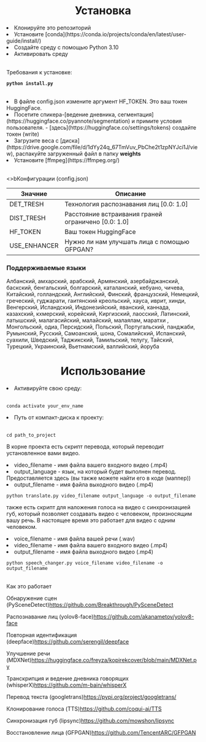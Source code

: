 
<h1 align="center">Установка</h1>

<li>Клонируйте это репозиторий</li>

<li>Установите [conda](https://conda.io/projects/conda/en/latest/user-guide/install/)</li>

<li>Создайте среду с помощью Python 3.10</li>

<li>Активировать среду</li><br>

Требования к установке:

<b>```python install.py```</b><br><br>


<li>В файле config.json измените аргумент HF_TOKEN. Это ваш токен HuggingFace. </li>

<li>Посетите спикера-[ведение дневника, сегментация](https://huggingface.co/pyannote/segmentation) и примите условия пользователя.  - [здесь](https://huggingface.co/settings/tokens) создайте токен (write)</li>

<li>Загрузите веса с [диска](https://drive.google.com/file/d/1dYy24q_67TmVuv_PbChe2t1zpNYJci1J/view), распакуйте загруженный файл в папку <b>weights</b></li>

<li>Установите [ffmpeg](https://ffmpeg.org/)<br><br>


<>bКонфигурации (config.json)</b>

|Значние | Описание|
|-|-|
| DET_TRESH |	Технология распознавания лиц [0.0: 1.0] |
|DIST_TRESH |	Расстояние встраивания граней ограничено [0.0: 1.0] |
| HF_TOKEN	| Ваш токен HuggingFace|
| USE_ENHANCER |	Нужно ли нам улучшать лица с помощью GFPGAN?<br> |


<h3>Поддерживаемые языки</h3>

Албанский, амхарский, арабский, Армянский, азербайджанский, баскский, бенгальский, болгарский, каталанский, кебуано, чичева, Китайский, голландский, Английский, Финский, французский, Немецкий, греческий, гуджарати, гаитянский креольский, хауса, иврит, хинди, Венгерский, Исландский, Индонезийский, яванский, каннада, казахский, кхмерский, корейский, Киргизский, лаосский, Латинский, латышский, малагасийский, малайский, малаялам, маратхи , Монгольский, одиа, Персидский, Польский, Португальский, панджаби, Румынский, Русский, Самоанский, шона, Сомалийский, Испанский, суахили, Шведский, Таджикский, Тамильский, телугу, Тайский, Турецкий, Украинский, Вьетнамский, валлийский, йоруба





<h1 align="center">Использование</h1>

<li>Активируйте свою среду:</li><br>

  ```conda activate your_env_name```
  
<li>Путь от компакт-диска к проекту:</li><br>

  ```cd path_to_project``` <br>

В корне проекта есть скрипт перевода, который переводит установленное вами видео.

<li>video_filename - имя файла вашего входного видео (.mp4)</li>

<li>output_language - язык, на который будет выполнен перевод. Предоставляется здесь (вы также можете найти его в коде (маппер))</li>

<li>output_filename - имя файла выходного видео (.mp4)</li>

```python translate.py video_filename output_language -o output_filename```


также есть скрипт для наложения голоса на видео с синхронизацией губ, который позволяет создавать видео с человеком, произносящим вашу речь. В настоящее время это работает для видео с одним человеком.

<li>voice_filename - имя файла вашей речи (.wav)</li>

<li>video_filename - имя файла вашего входного видео (.mp4)</li>

<li>output_filename - имя файла выходного видео (.mp4)</li>

```python speech_changer.py voice_filename video_filename -o output_filename```<br><br>


Как это работает

Обнаружение сцен (PySceneDetect)https://github.com/Breakthrough/PySceneDetect

Распознавание лиц (yolov8-face)https://github.com/akanametov/yolov8-face

Повторная идентификация (deepface)https://github.com/serengil/deepface

Улучшение речи (MDXNet)https://huggingface.co/freyza/kopirekcover/blob/main/MDXNet.py

Транскрипция и ведение дневника говорящих (whisperX)https://github.com/m-bain/whisperX

Перевод текста (googletrans)https://pypi.org/project/googletrans/

Клонирование голоса (TTS)https://github.com/coqui-ai/TTS

Синхронизация губ (lipsync)https://github.com/mowshon/lipsync

Восстановление лица (GFPGAN)https://github.com/TencentARC/GFPGAN




